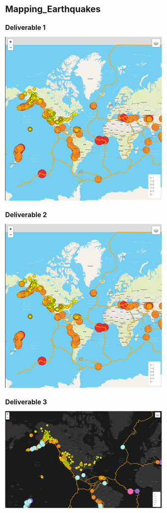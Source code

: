 # Mapping_Earthquakes

## Deliverable 1
![Alt Text](https://github.com/lauren1478/Mapping_Earthquakes/blob/main/Visuals/tectonic%20plates.png)

## Deliverable 2
![Alt Text](https://github.com/lauren1478/Mapping_Earthquakes/blob/main/Visuals/tectonic%20plates.png)

## Deliverable 3
![Alt Text](https://github.com/lauren1478/Mapping_Earthquakes/blob/main/Visuals/deliverable%203%20-%20dark.png)
